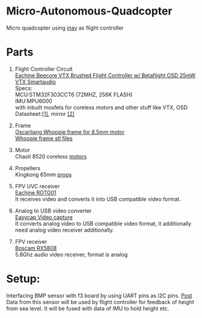 # Micro-Autonomous-Quadcopter
Micro quadcopter using [inav](https://github.com/hemkum/inav) as flight controller

# Parts
1. Flight Controller Circuit  
[Eachine Beecore VTX Brushed Flight Controller w/ Betaflight OSD 25mW VTX Smartaudio ](https://www.banggood.in/Eachine-Beecore-VTX-Brushed-Flight-Controller-w-Betaflight-OSD-25mw-VTX-Smartaudio-for-Tiny66x7-p-1305469.html)  
Specs:  
MCU:STM32F303CCT6 (72MHZ, 256K FLASH)  
IMU:MPU6000  
with inbuilt mosfets for coreless motors and other stuff like VTX, OSD  
Datasheet:[[1]](http://img.banggood.com/file/products/20180713045225Eachinebeecorevtx1.0manual.pdf), mirror [[2]]()

2. Frame  
[Oscarliang Whoopie frame for 8.5mm motor](https://oscarliang.com/whoopee-micro-frame/)  
[Whoopie frame stl files](https://www.thingiverse.com/thing:1700311)  

3. Motor  
Chaoli 8520 coreless [motors](https://www.banggood.in/4X-Chaoli-CL-820-8_5x20mm-Coreless-Motor-for-90mm-150mm-DIY-Micro-FPV-RC-Quadcopter-Frame-p-1069067.html)  

4. Propellers  
Kingkong 65mm [props](https://www.banggood.in/10-Pairs-Kingkong-65mm-Blade-Propeller-Prop-20Pcs-for-720-8520-Coreless-Motor-DIY-Micro-Quadcopter-p-1092166.html)  

5. FPV UVC receiver  
[Eachine ROTG01](https://www.banggood.in/Eachine-ROTG01-UVC-OTG-5_8G-150CH-Full-Channel-FPV-Receiver-For-Android-Mobile-Phone-Smartphone-p-1147692.html)  
It receives video and converts it into USB compatible video format.  

6. Analog to USB video converter  
[Easycap Video capture](https://www.amazon.in/Easycap-Video-Capturing-Device-Directly/dp/B00CI8GO4I)  
It converts analog video to USB compatible video format, it additionally need analog video receiver additionally.  

7. FPV receiver  
[Boscam RX5808](https://www.banggood.in/FPV-Wireless-Audio-Video-Receiving-Module-RX5808-Receiver-p-84775.html?)   
5.8Ghz audio video receiver, format is analog  


# Setup:
Interfacing BMP sensor with f3 board by using UART pins as I2C pins. [Post](https://www.rcgroups.com/forums/showthread.php?2495732-Cleanflight-iNav-%28navigation-rewrite%29-project/page917#post37443443)  
Data from this sensor will be used by flight controller for feedback of height from sea level. It will be fused with data of IMU to hold height etc.
